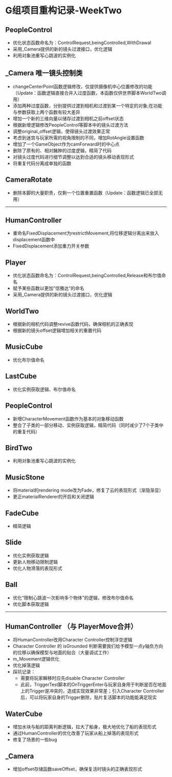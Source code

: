 # G组项目重构记录-WeekTwo

## PeopleControl

- 优化状态函数命名为：ControlRequest,beingControlled,WithDrawal
- 采用_Camera提供的新的镜头过渡接口，优化逻辑
- 利用对象池重写心跳波的实例化

## _Camera 唯一镜头控制类
- changeCenterPoint函数逻辑修改，仅提供摄像机中心位置修改的功能（Update：函数逻辑直接合并入过度函数，本函数仅供世界脚本WorldTwo调用）
- 添加两种过度函数，分别提供过渡到相机和过渡到某一个特定的对象;在功能与参数获取上两个函数有较大差异
- 增加一个新的三维向量以储存过渡到相机之前offset状态
- 根据新增逻辑修改PeopleControl等脚本中的镜头过渡方法
- 调整original_offset逻辑，使得镜头过渡效果正常
- 考虑到迷宫与玩家所需的视角限制的不同，增加RotAngle设置函数
- 增加了一个GameObject作为camForward时的中心点
- 删除了原有的、相对臃肿的过度逻辑，精简了代码
- 对镜头过度代码进行细节调整以达到合适的镜头移动表现形式
- 将重复代码分离成单独的函数


## CameraRotate 
- 删除本脚的大量职责，仅剩一个位置重置函数（Update：函数逻辑已全部无用）

--------------------------------------------------------------------------
## HumanController
- 重命名FixedDisplacement为restrictMovement,将位移逻辑分离出来放入displacement函数中
- FixedDisplacement添加重力开关参数

## Player
- 优化状态函数命名为：ControlRequest,beingControlled,Release和布尔值命名
- 赋予某些函数以更加”信雅达“的命名
- 采用_Camera提供的新的镜头过渡接口，优化逻辑

## WorldTwo 
- 根据新的相机代码调整revive函数代码，确保相机的正确表现
- 根据新的镜头offset逻辑增加相关的重置代码

## MusicCube
- 优化布尔值命名

## LastCube
- 优化实例获取逻辑、布尔值命名

## PeopleControl
- 新增CharacterMovement函数作为基本的对象移动函数
- 整合了子类的一部分移动、实例获取逻辑，精简代码（同时减少了7个子类中的重复代码）

## BirdTwo
- 利用对象池重写心跳波的实例化

## MusicStone
- 将material的rendering mode改为Fade，修复了云的表现形式（渐隐渐显）
- 更正materialRenderer的开启和关闭逻辑

## FadeCube 
- 精简逻辑

## Slide 
- 优化实例获取逻辑
- 更新人物移动限制逻辑
- 优化人物滑落的表现形式

## Ball 
- 优化“限制心跳波一次影响多个物体”的逻辑，修改布尔值命名
- 优化脚本获取逻辑

----------------------------------------------------------
## HumanController （与 PlayerMove合并）
- 将HumanController改用Character Controller控制浮空逻辑
- Character Controller 的 isGrounded 判断需要我们给予模型一点y轴负方向的位移以确保模型与地面的贴合（大量调试工作）
- m_Movement逻辑优化
- 优化掉落逻辑
- 踩坑记录：
    - 需要将玩家瞬移时应先disable Character Controller 
    - 此前，TriggerTest脚本的OnTriggerEnter与玩家自身用于判断是否在地面上的Trigger是冲突的，造成实现效果非常差；引入Character Controller后，可以将玩家自身的Trigger删除，贴片复活脚本的功能能满足现实

## WaterCube 
- 增加水块与船的距离判断逻辑，拉大了船身，极大地优化了船的表现形式
- 通过HumanController的优化改善了玩家从船上掉落的表现形式
- 修复了场景的一些bug

## _Camera
- 增加offset存储函数saveOffset，确保复活时镜头的正确表现形式

